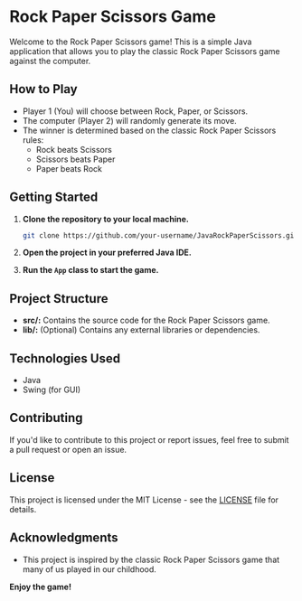 # Rock Paper Scissors Game

Welcome to the Rock Paper Scissors game! This is a simple Java application that allows you to play the classic Rock Paper Scissors game against the computer.

## How to Play

- Player 1 (You) will choose between Rock, Paper, or Scissors.
- The computer (Player 2) will randomly generate its move.
- The winner is determined based on the classic Rock Paper Scissors rules:
  - Rock beats Scissors
  - Scissors beats Paper
  - Paper beats Rock

## Getting Started

1. **Clone the repository to your local machine.**

    ```bash
    git clone https://github.com/your-username/JavaRockPaperScissors.git
    ```

2. **Open the project in your preferred Java IDE.**

3. **Run the `App` class to start the game.**

## Project Structure

- **src/:** Contains the source code for the Rock Paper Scissors game.
- **lib/:** (Optional) Contains any external libraries or dependencies.

## Technologies Used

- Java
- Swing (for GUI)

## Contributing

If you'd like to contribute to this project or report issues, feel free to submit a pull request or open an issue.

## License

This project is licensed under the MIT License - see the [LICENSE](LICENSE) file for details.

## Acknowledgments

- This project is inspired by the classic Rock Paper Scissors game that many of us played in our childhood.

**Enjoy the game!**
